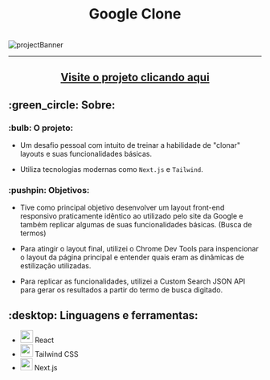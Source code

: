 <h1 align='center'>Google Clone</h1>

<br>
<img src="https://i.imgur.com/AN8V0o4.jpeg" alt='projectBanner'>
<hr>
<h2 align='center'><a href="https://google-clone-henrymedeiros.vercel.app/">Visite o projeto clicando aqui</a></h2>
<h2>:green_circle: Sobre:</h2>
  <h3>:bulb: O projeto:</h3>
    <ul>
      <li><p>Um desafio pessoal com intuito de treinar a habilidade de "clonar" layouts e suas funcionalidades básicas.</p></li>
      <li><p>Utiliza tecnologias modernas como <code>Next.js</code> e <code>Tailwind</code>. </p></li>
    </ul>
  <h3>:pushpin: Objetivos:</h3>
  <ul>
    <li><p>Tive como principal objetivo desenvolver um layout front-end responsivo praticamente idêntico ao utilizado pelo site da Google e também replicar algumas de suas funcionalidades básicas. (Busca de termos) </p></li>
    <li><p>Para atingir o layout final, utilizei o Chrome Dev Tools para inspencionar o layout da página principal e entender quais eram as dinâmicas de estilização utilizadas.</p></li>
    <li><p>Para replicar as funcionalidades, utilizei a Custom Search JSON API para gerar os resultados a partir do termo de busca digitado.</p></li>
  </ul>
 
<h2>:desktop: Linguagens e ferramentas:</h2>
<ul>
   <li><img src="https://cdn.jsdelivr.net/gh/devicons/devicon/icons/react/react-original.svg" width=25 /> React</li>
  <li>
            <img src="https://cdn.jsdelivr.net/gh/devicons/devicon/icons/tailwindcss/tailwindcss-plain.svg" width=25/>
           Tailwind CSS</li>
  <li>
            <img src="https://cdn.jsdelivr.net/gh/devicons/devicon/icons/nextjs/nextjs-original.svg" width=24/>
           Next.js</li>
  
</ul>
</ul>
<br>
